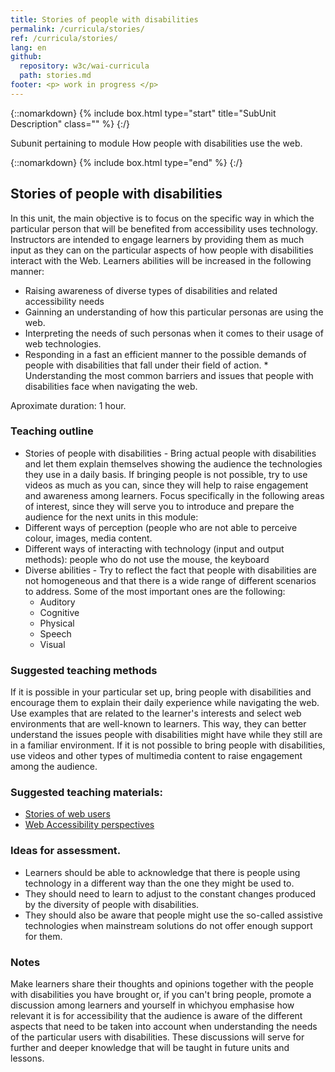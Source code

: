 ```yaml
---
title: Stories of people with disabilities
permalink: /curricula/stories/
ref: /curricula/stories/
lang: en
github:
  repository: w3c/wai-curricula
  path: stories.md
footer: <p> work in progress </p>
---
```


{::nomarkdown}
{% include box.html type="start" title="SubUnit Description" class="" %}
{:/}

Subunit pertaining to module How people with disabilities use the web.

{::nomarkdown}
{% include box.html type="end" %}
{:/}

## Stories of people with disabilities
In this unit, the main objective is to focus on the specific way in which the particular person that will be benefited from accessibility uses technology. Instructors are intended to engage learners by providing them as much input as they can on the particular aspects of how people with disabilities interact with the Web. Learners abilities will be increased in the following manner:
  * Raising awareness of diverse types of disabilities and related accessibility needs
  * Gainning an understanding of how this particular personas are using the web. 
  * Interpreting the needs of such personas when it comes to their usage of web technologies.
  * Responding in a fast an efficient manner to the possible demands of people with disabilities that fall under their field of action.   * Understanding the most common barriers and issues that people with disabilities face when navigating the web.

Aproximate duration: 1 hour.
### Teaching outline
  * Stories of people with disabilities - Bring actual people with disabilities and let them explain themselves showing the audience the technologies they use in a daily basis. If bringing people is not possible, try to use videos as much as you can, since they will help to raise engagement and awareness among learners. Focus specifically in the following areas of interest, since they will serve you to introduce and prepare the audience for the next units in this module:
  * Different ways of perception (people who are not able to perceive colour, images, media content.
  * Different ways of interacting with technology (input and output methods): people who do not use the mouse, the keyboard
  * Diverse abilities - Try to reflect the fact that people with disabilities are not homogeneous and that there is a wide range of different scenarios to address. Some of the most important ones are the following:
    * Auditory
    * Cognitive
    * Physical
    * Speech
    * Visual
 
### Suggested teaching methods 
If it is possible in your particular set up, bring people with disabilities and encourage them to explain their daily experience while navigating the web. Use examples that are related to the learner's interests and select web environments that are well-known to learners. This way, they can better understand the issues people with disabilities might have while they still are in a familiar environment. If it is not possible to bring people with disabilities, use videos and other types of multimedia content to raise engagement among the audience.
### Suggested teaching materials:
  * <a href="https://www.w3.org/WAI/people-use-web/user-stories/">Stories of web users</a>
  * <a href="https://www.w3.org/WAI/perspective-videos//">Web Accessibility perspectives</a>
    
### Ideas for assessment.
  * Learners should be able to acknowledge that there is people using technology in a different way than the one they might be used to. 
  * They should need to learn to adjust to the constant changes produced by the diversity of people with disabilities. 
  * They should also be aware that people might use the so-called assistive technologies when mainstream solutions do not offer enough support for them.
### Notes
Make learners share their thoughts and opinions together with the people with disabilities you have brought or, if you can't bring people, promote a discussion among learners and yourself in whichyou emphasise how relevant it is for accessibility that the audience is aware of the different aspects that need to be taken into account when understanding the needs of the particular users with disabilities. These discussions will serve for further and deeper knowledge that will be taught in future units and lessons.

